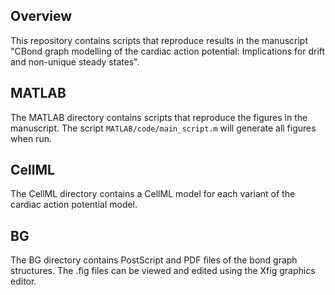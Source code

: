 ## Overview
This repository contains scripts that reproduce results in the manuscript "CBond graph modelling of the cardiac action potential: Implications for drift and non-unique steady states".

## MATLAB
The MATLAB directory contains scripts that reproduce the figures in the manuscript. The script `MATLAB/code/main_script.m` will generate all figures when run.

## CellML
The CellML directory contains a CellML model for each variant of the cardiac action potential model.

## BG
The BG directory contains PostScript and PDF files of the bond graph structures. The .fig files can be viewed and edited using the Xfig graphics editor.
